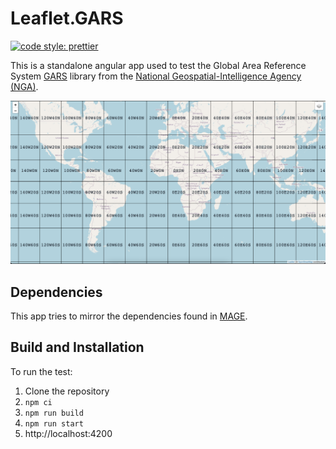 # Leaflet.GARS

[![code style: prettier](https://img.shields.io/badge/code_style-prettier-ff69b4.svg?style=flat-square)](https://github.com/prettier/prettier)

This is a standalone angular app used to test the Global Area Reference System [GARS](https://github.com/ngageoint/gars-js) library from the [National Geospatial-Intelligence Agency (NGA)](http://www.nga.mil/). 

![Preview](preview.png)

## Dependencies

This app tries to mirror the dependencies found in [MAGE](https://github.com/ngageoint/mage-server).

## Build and Installation

To run the test:
1.  Clone the repository
2.  ```npm ci```
3.  ```npm run build```
4.  ```npm run start```
5.  http://localhost:4200